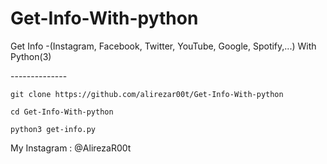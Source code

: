 # Get-Info-With-python
Get Info -(Instagram, Facebook, Twitter, YouTube, Google, Spotify,...) With Python(3)
<p>--------------</p>

````git clone https://github.com/alirezar00t/Get-Info-With-python````

````cd Get-Info-With-python````

````python3 get-info.py````


<p>My Instagram : @AlirezaR00t </p>
